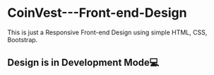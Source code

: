 # CoinVest---Front-end-Design

This is just a Responsive Front-end Design using simple HTML, CSS, Bootstrap.

## Design is in Development Mode💻
